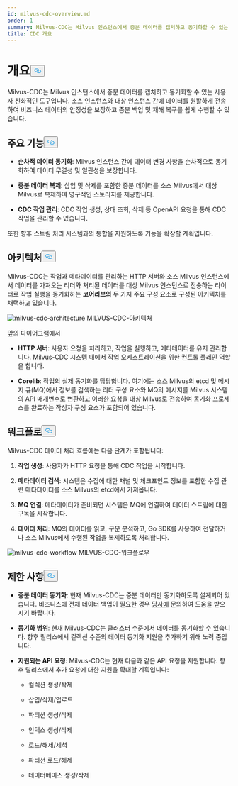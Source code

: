 ```yaml
---
id: milvus-cdc-overview.md
order: 1
summary: Milvus-CDC는 Milvus 인스턴스에서 증분 데이터를 캡처하고 동기화할 수 있는 사용자 친화적인 도구입니다.
title: CDC 개요
---
```

<h1 id="Overview" class="common-anchor-header">개요<button data-href="#Overview" class="anchor-icon" translate="no">
      <svg translate="no"
        aria-hidden="true"
        focusable="false"
        height="20"
        version="1.1"
        viewBox="0 0 16 16"
        width="16"
      >
        <path
          fill="#0092E4"
          fill-rule="evenodd"
          d="M4 9h1v1H4c-1.5 0-3-1.69-3-3.5S2.55 3 4 3h4c1.45 0 3 1.69 3 3.5 0 1.41-.91 2.72-2 3.25V8.59c.58-.45 1-1.27 1-2.09C10 5.22 8.98 4 8 4H4c-.98 0-2 1.22-2 2.5S3 9 4 9zm9-3h-1v1h1c1 0 2 1.22 2 2.5S13.98 12 13 12H9c-.98 0-2-1.22-2-2.5 0-.83.42-1.64 1-2.09V6.25c-1.09.53-2 1.84-2 3.25C6 11.31 7.55 13 9 13h4c1.45 0 3-1.69 3-3.5S14.5 6 13 6z"
        ></path>
      </svg>
    </button></h1><p>Milvus-CDC는 Milvus 인스턴스에서 증분 데이터를 캡처하고 동기화할 수 있는 사용자 친화적인 도구입니다. 소스 인스턴스와 대상 인스턴스 간에 데이터를 원활하게 전송하여 비즈니스 데이터의 안정성을 보장하고 증분 백업 및 재해 복구를 쉽게 수행할 수 있습니다.</p>
<h2 id="Key-capabilities" class="common-anchor-header">주요 기능<button data-href="#Key-capabilities" class="anchor-icon" translate="no">
      <svg translate="no"
        aria-hidden="true"
        focusable="false"
        height="20"
        version="1.1"
        viewBox="0 0 16 16"
        width="16"
      >
        <path
          fill="#0092E4"
          fill-rule="evenodd"
          d="M4 9h1v1H4c-1.5 0-3-1.69-3-3.5S2.55 3 4 3h4c1.45 0 3 1.69 3 3.5 0 1.41-.91 2.72-2 3.25V8.59c.58-.45 1-1.27 1-2.09C10 5.22 8.98 4 8 4H4c-.98 0-2 1.22-2 2.5S3 9 4 9zm9-3h-1v1h1c1 0 2 1.22 2 2.5S13.98 12 13 12H9c-.98 0-2-1.22-2-2.5 0-.83.42-1.64 1-2.09V6.25c-1.09.53-2 1.84-2 3.25C6 11.31 7.55 13 9 13h4c1.45 0 3-1.69 3-3.5S14.5 6 13 6z"
        ></path>
      </svg>
    </button></h2><ul>
<li><p><strong>순차적 데이터 동기화</strong>: Milvus 인스턴스 간에 데이터 변경 사항을 순차적으로 동기화하여 데이터 무결성 및 일관성을 보장합니다.</p></li>
<li><p><strong>증분 데이터 복제</strong>: 삽입 및 삭제를 포함한 증분 데이터를 소스 Milvus에서 대상 Milvus로 복제하여 영구적인 스토리지를 제공합니다.</p></li>
<li><p><strong>CDC 작업 관리</strong>: CDC 작업 생성, 상태 조회, 삭제 등 OpenAPI 요청을 통해 CDC 작업을 관리할 수 있습니다.</p></li>
</ul>
<p>또한 향후 스트림 처리 시스템과의 통합을 지원하도록 기능을 확장할 계획입니다.</p>
<h2 id="Architecture" class="common-anchor-header">아키텍처<button data-href="#Architecture" class="anchor-icon" translate="no">
      <svg translate="no"
        aria-hidden="true"
        focusable="false"
        height="20"
        version="1.1"
        viewBox="0 0 16 16"
        width="16"
      >
        <path
          fill="#0092E4"
          fill-rule="evenodd"
          d="M4 9h1v1H4c-1.5 0-3-1.69-3-3.5S2.55 3 4 3h4c1.45 0 3 1.69 3 3.5 0 1.41-.91 2.72-2 3.25V8.59c.58-.45 1-1.27 1-2.09C10 5.22 8.98 4 8 4H4c-.98 0-2 1.22-2 2.5S3 9 4 9zm9-3h-1v1h1c1 0 2 1.22 2 2.5S13.98 12 13 12H9c-.98 0-2-1.22-2-2.5 0-.83.42-1.64 1-2.09V6.25c-1.09.53-2 1.84-2 3.25C6 11.31 7.55 13 9 13h4c1.45 0 3-1.69 3-3.5S14.5 6 13 6z"
        ></path>
      </svg>
    </button></h2><p>Milvus-CDC는 작업과 메타데이터를 관리하는 HTTP 서버와 소스 Milvus 인스턴스에서 데이터를 가져오는 리더와 처리된 데이터를 대상 Milvus 인스턴스로 전송하는 라이터로 작업 실행을 동기화하는 <strong>코어리브의</strong> 두 가지 주요 구성 요소로 구성된 아키텍처를 채택하고 있습니다.</p>
<p>
  
   <span class="img-wrapper"> <img translate="no" src="/docs/v2.6.x/assets/milvus-cdc-architecture.png" alt="milvus-cdc-architecture" class="doc-image" id="milvus-cdc-architecture" />
   </span> <span class="img-wrapper"> <span>MILVUS-CDC-아키텍처</span> </span></p>
<p>앞의 다이어그램에서</p>
<ul>
<li><p><strong>HTTP 서버</strong>: 사용자 요청을 처리하고, 작업을 실행하고, 메타데이터를 유지 관리합니다. Milvus-CDC 시스템 내에서 작업 오케스트레이션을 위한 컨트롤 플레인 역할을 합니다.</p></li>
<li><p><strong>Corelib</strong>: 작업의 실제 동기화를 담당합니다. 여기에는 소스 Milvus의 etcd 및 메시지 큐(MQ)에서 정보를 검색하는 리더 구성 요소와 MQ의 메시지를 Milvus 시스템의 API 매개변수로 변환하고 이러한 요청을 대상 Milvus로 전송하여 동기화 프로세스를 완료하는 작성자 구성 요소가 포함되어 있습니다.</p></li>
</ul>
<h2 id="Workflow" class="common-anchor-header">워크플로<button data-href="#Workflow" class="anchor-icon" translate="no">
      <svg translate="no"
        aria-hidden="true"
        focusable="false"
        height="20"
        version="1.1"
        viewBox="0 0 16 16"
        width="16"
      >
        <path
          fill="#0092E4"
          fill-rule="evenodd"
          d="M4 9h1v1H4c-1.5 0-3-1.69-3-3.5S2.55 3 4 3h4c1.45 0 3 1.69 3 3.5 0 1.41-.91 2.72-2 3.25V8.59c.58-.45 1-1.27 1-2.09C10 5.22 8.98 4 8 4H4c-.98 0-2 1.22-2 2.5S3 9 4 9zm9-3h-1v1h1c1 0 2 1.22 2 2.5S13.98 12 13 12H9c-.98 0-2-1.22-2-2.5 0-.83.42-1.64 1-2.09V6.25c-1.09.53-2 1.84-2 3.25C6 11.31 7.55 13 9 13h4c1.45 0 3-1.69 3-3.5S14.5 6 13 6z"
        ></path>
      </svg>
    </button></h2><p>Milvus-CDC 데이터 처리 흐름에는 다음 단계가 포함됩니다:</p>
<ol>
<li><p><strong>작업 생성</strong>: 사용자가 HTTP 요청을 통해 CDC 작업을 시작합니다.</p></li>
<li><p><strong>메타데이터 검색</strong>: 시스템은 수집에 대한 채널 및 체크포인트 정보를 포함한 수집 관련 메타데이터를 소스 Milvus의 etcd에서 가져옵니다.</p></li>
<li><p><strong>MQ 연결</strong>: 메타데이터가 준비되면 시스템은 MQ에 연결하여 데이터 스트림에 대한 구독을 시작합니다.</p></li>
<li><p><strong>데이터 처리</strong>: MQ의 데이터를 읽고, 구문 분석하고, Go SDK를 사용하여 전달하거나 소스 Milvus에서 수행된 작업을 복제하도록 처리합니다.</p></li>
</ol>
<p>
  
   <span class="img-wrapper"> <img translate="no" src="/docs/v2.6.x/assets/milvus-cdc-workflow.png" alt="milvus-cdc-workflow" class="doc-image" id="milvus-cdc-workflow" />
   </span> <span class="img-wrapper"> <span>MILVUS-CDC-워크플로우</span> </span></p>
<h2 id="Limits" class="common-anchor-header">제한 사항<button data-href="#Limits" class="anchor-icon" translate="no">
      <svg translate="no"
        aria-hidden="true"
        focusable="false"
        height="20"
        version="1.1"
        viewBox="0 0 16 16"
        width="16"
      >
        <path
          fill="#0092E4"
          fill-rule="evenodd"
          d="M4 9h1v1H4c-1.5 0-3-1.69-3-3.5S2.55 3 4 3h4c1.45 0 3 1.69 3 3.5 0 1.41-.91 2.72-2 3.25V8.59c.58-.45 1-1.27 1-2.09C10 5.22 8.98 4 8 4H4c-.98 0-2 1.22-2 2.5S3 9 4 9zm9-3h-1v1h1c1 0 2 1.22 2 2.5S13.98 12 13 12H9c-.98 0-2-1.22-2-2.5 0-.83.42-1.64 1-2.09V6.25c-1.09.53-2 1.84-2 3.25C6 11.31 7.55 13 9 13h4c1.45 0 3-1.69 3-3.5S14.5 6 13 6z"
        ></path>
      </svg>
    </button></h2><ul>
<li><p><strong>증분 데이터 동기화</strong>: 현재 Milvus-CDC는 증분 데이터만 동기화하도록 설계되어 있습니다. 비즈니스에 전체 데이터 백업이 필요한 경우 <a href="https://milvus.io/community">당사에</a> 문의하여 도움을 받으시기 바랍니다.</p></li>
<li><p><strong>동기화 범위</strong>: 현재 Milvus-CDC는 클러스터 수준에서 데이터를 동기화할 수 있습니다. 향후 릴리스에서 컬렉션 수준의 데이터 동기화 지원을 추가하기 위해 노력 중입니다.</p></li>
<li><p><strong>지원되는 API 요청</strong>: Milvus-CDC는 현재 다음과 같은 API 요청을 지원합니다. 향후 릴리스에서 추가 요청에 대한 지원을 확대할 계획입니다:</p>
<ul>
<li><p>컬렉션 생성/삭제</p></li>
<li><p>삽입/삭제/업로드</p></li>
<li><p>파티션 생성/삭제</p></li>
<li><p>인덱스 생성/삭제</p></li>
<li><p>로드/해제/세척</p></li>
<li><p>파티션 로드/해제</p></li>
<li><p>데이터베이스 생성/삭제</p></li>
</ul></li>
</ul>
